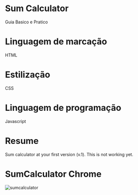 # Sum Calculator

Guia Basico e Pratico

# Linguagem de marcação

HTML

# Estilização

CSS

# Linguagem de programação

Javascript

# Resume

Sum calculator at your first version (v.1).
This is not working yet.

# SumCalculator Chrome

![sumcalculator](https://user-images.githubusercontent.com/62850277/78352705-2cbb7300-757f-11ea-8001-8f29865d3402.png)



